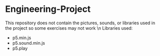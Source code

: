 # Engineering-Project
This repository does not contain the pictures, sounds, or libraries used in the project so some exercises may not work \n
Libraries used:
*  p5.min.js
*  p5.sound.min.js
*  p5.play
